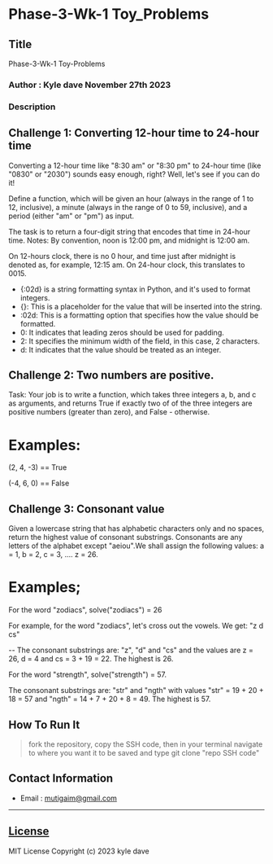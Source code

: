 # Phase-3-Wk-1 Toy_Problems 


## Title
Phase-3-Wk-1 Toy-Problems

### Author : Kyle dave November 27th 2023

### Description

## Challenge 1: Converting 12-hour time to 24-hour time

Converting a 12-hour time like "8:30 am" or "8:30 pm" to 24-hour time (like "0830" or "2030") sounds easy enough, right? Well, let's see if you can do it!

Define a function, which will be given an hour (always in the range of 1 to 12, inclusive), a minute (always in the range of 0 to 59, inclusive), and a period (either "am" or "pm") as input.

The task is to return a four-digit string that encodes that time in 24-hour time.
Notes:
By convention, noon is 12:00 pm, and midnight is 12:00 am.

On 12-hours clock, there is no 0 hour, and time just after midnight is denoted as, for example, 12:15 am. On 24-hour clock, this translates to 0015.

- {:02d} is a string formatting syntax in Python, and it's used to format integers.
- {}: This is a placeholder for the value that will be inserted into the string.
- :02d: This is a formatting option that specifies how the value should be formatted.
- 0: It indicates that leading zeros should be used for padding.
- 2: It specifies the minimum width of the field, in this case, 2 characters.
- d: It indicates that the value should be treated as an integer.


## Challenge 2: Two numbers are positive.

Task:
Your job is to write a function, which takes three integers a, b, and c as arguments, and returns True if exactly two of of the three integers are positive numbers (greater than zero), and False - otherwise.

 # Examples:
(2, 4, -3) == True

(-4, 6, 0) == False

## Challenge 3: Consonant value

Given a lowercase string that has alphabetic characters only and no spaces, return the highest value of consonant substrings. Consonants are any letters of the alphabet except "aeiou".We shall assign the following values: a = 1, b = 2, c = 3, .... z = 26.

 # Examples;
For the word "zodiacs", solve("zodiacs") = 26

For example, for the word "zodiacs", let's cross out the vowels. We get: "z d cs"

-- The consonant substrings are: "z", "d" and "cs" and the values are z = 26, d = 4 and cs = 3 + 19 = 22. The highest is 26.

For the word "strength", solve("strength") = 57.

The consonant substrings are: "str" and "ngth" with values "str" = 19 + 20 + 18 = 57 and "ngth" = 14 + 7 + 20 + 8 = 49. The highest is 57.






## How To Run It
> fork the repository, copy the SSH code, then in your terminal navigate to where you want it to be saved and type git clone "repo SSH code"


## Contact Information
* Email : mutigaim@gmail.com
*****

## [License](LICENSE)
MIT License
Copyright (c) 2023 kyle dave
